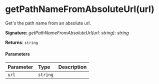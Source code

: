 # getPathNameFromAbsoluteUrl(url)

Get's the path name from an absolute url. 


**Signature:** _getPathNameFromAbsoluteUrl(url: string): string_

**Returns**: `string`



#### Parameters


| Parameter	   | Type    | Description |
|:-------------|:---------------|:------------|
| `url`    | `string` |  |

